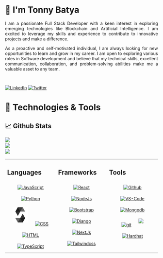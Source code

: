 # 👋 I'm Tonny Batya

<div align="justify">
I am a passionate Full Stack Developer with a keen interest in exploring emerging technologies like Blockchain and Artificial Intelligence. I am excited to leverage my skills and experience to contribute to innovative projects and make a difference.
  
  
As a proactive and self-motivated individual, I am always looking for new opportunities to learn and grow in my career. I am open to exploring various roles in Software development and believe that my technical skills, excellent communication, collaboration, and problem-solving abilities make me a valuable asset to any team.
</div>

<div>
  <br>
  <p> 
 <a target="_blank"  href="https://www.linkedin.com/in/batya-tonny-108a92234/" target="blank"><img src="https://img.shields.io/badge/LinkedIn--_.svg?style=social&logo=linkedin" alt="LinkedIn" height="30"></a>
<a target="_blank"  href="https://twitter.com/devbxtzz" target="blank"><img src="https://img.shields.io/badge/Twitter--_.svg?style=social&logo=twitter" alt="Twitter" height="30"></a> 
</p>
</div>

# 🔧 Technologies & Tools

<table><tr><td valign="top" width="33%">

## Languages

<div align="center">  
<a href="https://developer.mozilla.org"><img style="margin: 10px" Src="https://img.icons8.com/color/2x/javascript.png" alt="JavaScript" height="50" /></a>
<a href=""><img style="margin: 10px" src="https://img.icons8.com/color/2x/python.png" alt="Python" height="50" /></a>
<a href=""><img style="margin: 10px" src="https://raw.githubusercontent.com/devicons/devicon/master/icons/solidity/solidity-original.svg" alt="Solidity" height="50"/></a>
<a href="https://developer.mozilla.org"><img style="margin: 10px" src="https://img.icons8.com/color/2x/css3.png" alt="CSS" height="50" /></a>
<a href=""><img style="margin: 10px" Src="https://img.icons8.com/color/2x/html-5.png" alt="HTML" height="50" /></a>
<a href=""><img style="margin: 10px" src="https://img.icons8.com/color/2x/typescript.png" alt="TypeScript" height="50" /></a>
</div>

</td><td valign="top" width="33%">

## Frameworks

<div align="center">   
<a href=""><img style="margin: 10px" Src="https://img.icons8.com/color/2x/react-native.png" alt="React" height="50" /></a>
<a href=""><img style="margin: 10px" src="https://img.icons8.com/fluency/2x/node-js.png" alt="NodeJs" height="50" />  
<a href=""><img style="margin: 10px" src="https://img.icons8.com/color/2x/bootstrap.png" alt="Bootstrap" height="50" /></a>
<a href=""><img style="margin: 10px" Src="https://img.icons8.com/external-tal-revivo-shadow-tal-revivo/344/external-django-a-high-level-python-web-framework-that-encourages-rapid-development-logo-shadow-tal-revivo.png" alt="Django" height="50" /></a>
<a href="https://nextjs.org/"><img style="margin: 10px" src="https://img.icons8.com/color/2x/nextjs.png" alt="NextJs" height="50" /></a>
<a href="https://tailwindcss.com/"><img style="margin: 10px" src="https://raw.githubusercontent.com/danielcranney/readme-generator/main/public/icons/skills/tailwindcss-colored.svg" alt="Tailwindcss" height="50" /></a>
 
</div>

</td><td valign="top" width="33%">

## Tools

<div align="center">  
<a href=""><img style="margin: 10px" Src="https://img.icons8.com/color/2x/github.png" alt="Github" height="50" /></a>
<a href=""><img style="margin: 10px" src="https://img.icons8.com/color/2x/visual-studio-code-2019.png" alt="VS-Code" height="50" /></a>
<a href=""><img style="margin: 10px" Src="https://img.icons8.com/color/2x/mongodb.png" alt="Mongodb" height="50" /></a>
<a href=""><img style="margin: 10px" src="https://img.icons8.com/color/2x/git.png" alt="git" height="50" /></a>
<a href=""><img style="margin: 10px" src="https://img.icons8.com/dusk/1x/linux.png" height="50" /></a>
<a href=""><img style="margin: 10px" src="https://raw.githubusercontent.com/danielcranney/readme-generator/main/public/icons/skills/hardhat-colored.svg" alt="Hardhat" height="50" /></a>
</div>

</td></tr></
  table>

## 📈 Github Stats
<div>
 
 <img src="https://github-readme-stats.vercel.app/api/top-langs/?username=devbxtzz&langs_count=8&theme=tokyonight&layout=compact" />

</div>

<div>
    <img src="https://github-readme-stats.vercel.app/api?username=devbxtzz&show_icons=true&theme=tokyonight&layout=compact" />
    <br />
    <img src="http://github-readme-streak-stats.herokuapp.com?user=devbxtzz&theme=tokyonight&date_format=M%20j%5B%2C%20Y%5D">
    <br />
</div>
